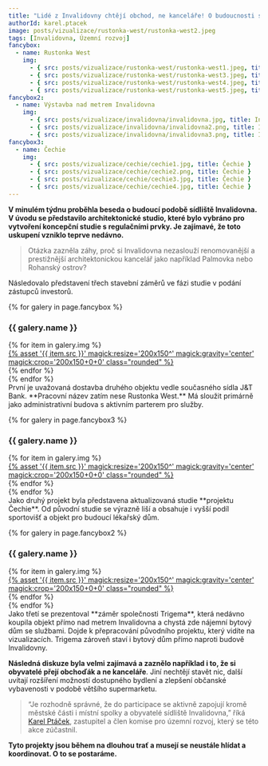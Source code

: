 ```yaml
---
title: "Lidé z Invalidovny chtějí obchod, ne kanceláře! O budoucnosti sídliště je třeba diskutovat"
authorId: karel.ptacek
image: posts/vizualizace/rustonka-west/rustonka-west2.jpeg
tags: [Invalidovna, Územní rozvoj]
fancybox:
  - name: Rustonka West
    img:
      - { src: posts/vizualizace/rustonka-west/rustonka-west1.jpeg, title: Rustonka West}
      - { src: posts/vizualizace/rustonka-west/rustonka-west3.jpeg, title: Rustonka West}
      - { src: posts/vizualizace/rustonka-west/rustonka-west4.jpeg, title: Rustonka West}
      - { src: posts/vizualizace/rustonka-west/rustonka-west5.jpeg, title: Rustonka West}
fancybox2:
  - name: Výstavba nad metrem Invalidovna
    img:
      - { src: posts/vizualizace/invalidovna/invalidovna.jpg, title: Invalidovna (současný stav)}
      - { src: posts/vizualizace/invalidovna/invalidovna2.png, title: Invalidovna (původní verze projektu)}
      - { src: posts/vizualizace/invalidovna/invalidovna3.png, title: Invalidovna (původní verze projektu)}
fancybox3:
  - name: Čechie
    img:
      - { src: posts/vizualizace/cechie/cechie1.jpg, title: Čechie }
      - { src: posts/vizualizace/cechie/cechie2.png, title: Čechie }
      - { src: posts/vizualizace/cechie/cechie3.jpg, title: Čechie }
      - { src: posts/vizualizace/cechie/cechie4.jpg, title: Čechie }
---
```


**V minulém týdnu proběhla beseda o budoucí podobě sídliště Invalidovna. V úvodu se představilo architektonické studio, které bylo vybráno pro vytvoření koncepční studie s regulačními prvky. Je zajímavé, že toto uskupení vzniklo teprve nedávno.**

>Otázka zazněla záhy, proč si Invalidovna nezaslouží renomovanější a prestižnější architektonickou kancelář jako například Palmovka nebo Rohanský ostrov?  

Následovalo představení třech stavební záměrů ve fázi studie v podání zástupců investorů.

{% for galery in page.fancybox %}
<div class="mt-4">
  <h3>{{ galery.name }}</h3>
  <div class="grid grid-cols-4 gap-4">
  {% for item in galery.img %}
    <div class="">
      <a data-fancybox="gallery" href="{% asset '{{ item.src }}' @path %}" data-caption="{{ item.title }}">{% asset '{{ item.src }}' magick:resize='200x150^' magick:gravity='center' magick:crop='200x150+0+0' class="rounded" %}</a>
    </div>
  {% endfor %}
  </div>
</div>
{% endfor %}
<br /> 
První je uvažovaná dostavba druhého objektu vedle současného sídla J&T Bank. **Pracovní název zatím nese Rustonka West.** Má sloužit primárně jako administrativní budova s aktivním parterem pro služby. 

{% for galery in page.fancybox3 %}
<div class="mt-4">
  <h3>{{ galery.name }}</h3>
  <div class="grid grid-cols-4 gap-4">
  {% for item in galery.img %}
    <div class="">
      <a data-fancybox="gallery" href="{% asset '{{ item.src }}' @path %}" data-caption="{{ item.title }}">{% asset '{{ item.src }}' magick:resize='200x150^' magick:gravity='center' magick:crop='200x150+0+0' class="rounded" %}</a>
    </div>
  {% endfor %}
  </div>
</div>
{% endfor %}
<br />
Jako druhý projekt byla představena aktualizovaná studie **projektu Čechie**. Od původní studie se výrazně liší a obsahuje i vyšší podíl sportovišť a objekt pro budoucí lékařský dům. 

{% for galery in page.fancybox2 %}
<div class="mt-4">
  <h3>{{ galery.name }}</h3>
  <div class="grid grid-cols-4 gap-4">
  {% for item in galery.img %}
    <div class="">
      <a data-fancybox="gallery" href="{% asset '{{ item.src }}' @path %}" data-caption="{{ item.title }}">{% asset '{{ item.src }}' magick:resize='200x150^' magick:gravity='center' magick:crop='200x150+0+0' class="rounded" %}</a>
    </div>
  {% endfor %}
  </div>
</div>
{% endfor %}
<br />
Jako třetí se prezentoval **záměr společnosti Trigema**, která nedávno koupila objekt přímo nad metrem Invalidovna a chystá zde nájemní bytový dům se službami. Dojde k přepracování původního projektu, který vidíte na vizualizacích. Trigema zároveň staví i bytový dům přímo naproti budově Invalidovny. 

**Následná diskuze byla velmi zajímavá a zaznělo například i to, že si obyvatelé přejí obchoďák a ne kanceláře**. Jiní nechtějí stavět nic, další uvítají rozšíření možností dostupného bydlení a zlepšení občanské vybavenosti v podobě většího supermarketu.

>“Je rozhodně správné, že do participace se aktivně zapojují kromě městské části i místní spolky a obyvatelé sídliště Invalidovna,” říká [Karel Ptáček](http://praha8.pirati.cz/lide/karel-ptacek.html), zastupitel a člen komise pro územní rozvoj, který se této akce zúčastnil.

**Tyto projekty jsou během na dlouhou trať a musejí se neustále hlídat a koordinovat. O to se postaráme.**
